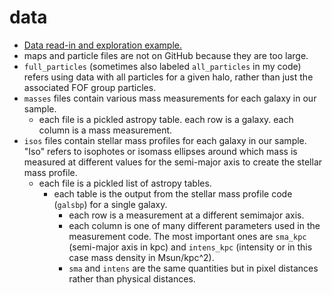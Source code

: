 # data
- [Data read-in and exploration example.](../notebooks/data_read_example.ipynb)
- maps and particle files are not on GitHub because they are too large.
- `full_particles` (sometimes also labeled `all_particles` in my code) refers using data with all particles for a given halo, rather than just the associated FOF group particles. 
- `masses` files contain various mass measurements for each galaxy in our sample. 
   - each file is a pickled astropy table. each row is a galaxy. each column is a mass measurement.
- `isos` files contain stellar mass profiles for each galaxy in our sample. "Iso" refers to isophotes or isomass ellipses around which mass is measured at different values for the semi-major axis to create the stellar mass profile.
   - each file is a pickled list of astropy tables. 
      - each table is the output from the stellar mass profile code (`galsbp`) for a single galaxy.
         - each row is a measurement at a different semimajor axis.
         - each column is one of many different parameters used in the measurement code. The most important ones are `sma_kpc` (semi-major axis in kpc) and `intens_kpc` (intensity or in this case mass density in Msun/kpc^2).
         - `sma` and `intens` are the same quantities but in pixel distances rather than physical distances.

